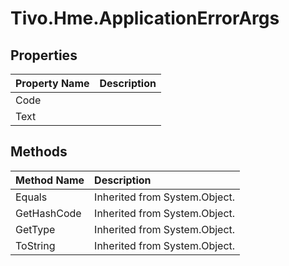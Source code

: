 # Tivo.Hme.ApplicationErrorArgs #

## Properties ##
| **Property Name** | **Description** |
|:------------------|:----------------|
| Code |  |
| Text |  |

## Methods ##
| **Method Name** | **Description** |
|:----------------|:----------------|
| Equals | Inherited from System.Object. |
| GetHashCode | Inherited from System.Object. |
| GetType | Inherited from System.Object. |
| ToString | Inherited from System.Object. |
